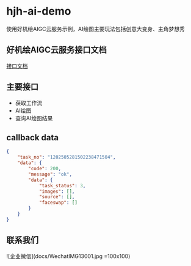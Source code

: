 # hjh-ai-demo

使用好机绘AIGC云服务示例，AI绘图主要玩法包括创意大变身、主角梦想秀

## 好机绘AIGC云服务接口文档

[接口文档](https://cloud.wepromo.cn/openapi/index.html)

## 主要接口

* 获取工作流
* AI绘图
* 查询AI绘图结果

## callback data
```json
{
	"task_no": "1202505281502238471504",
	"data": {
        "code": 200,
        "message": "ok",
        "data": {
		    "task_status": 3,
		    "images": [],
		    "source": [],
		    "faceswap": []
        }
	}
}
```

## 联系我们

![企业微信](docs/WechatIMG13001.jpg =100x100)
